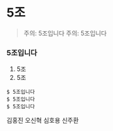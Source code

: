 5조
==============

> 주의: 5조입니다
> 주의: 5조입니다


### 5조입니다

1. 5조
2. 5조

```5조예요
$ 5조입니다
$ 5조입니다
$ 5조입니다
```

김홍진
오신혁
심호용
신주환
